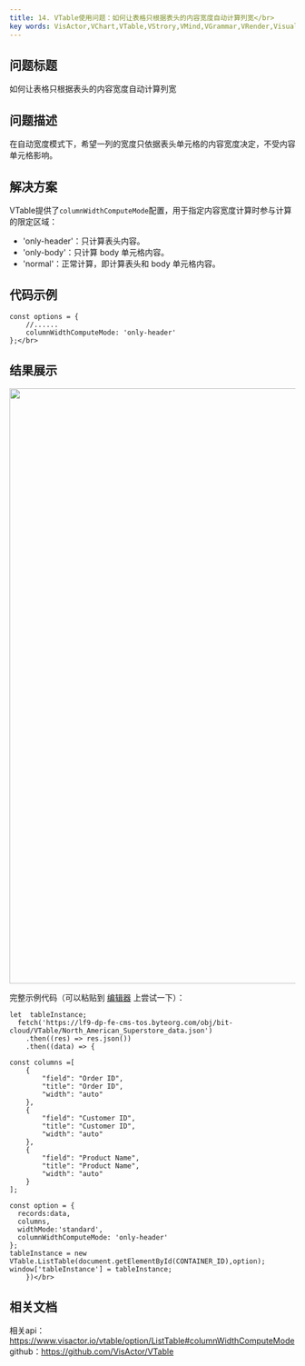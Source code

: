 ```yaml
---
title: 14. VTable使用问题：如何让表格只根据表头的内容宽度自动计算列宽</br>
key words: VisActor,VChart,VTable,VStrory,VMind,VGrammar,VRender,Visualization,Chart,Data,Table,Graph,Gis,LLM
---
```

## 问题标题

如何让表格只根据表头的内容宽度自动计算列宽</br>


## 问题描述

在自动宽度模式下，希望一列的宽度只依据表头单元格的内容宽度决定，不受内容单元格影响。</br>


## 解决方案 

VTable提供了`columnWidthComputeMode`配置，用于指定内容宽度计算时参与计算的限定区域：</br>
*  'only-header'：只计算表头内容。</br>
*  'only-body'：只计算 body 单元格内容。</br>
*  'normal'：正常计算，即计算表头和 body 单元格内容。</br>


## 代码示例  

```
const options = {
    //......
    columnWidthComputeMode: 'only-header'
};</br>
```


## 结果展示 

<img src='https://cdn.jsdelivr.net/gh/xuanhun/articles/visactor/img/A6Z6bMT9XoohBzxnvASck8OInBb.gif' alt='' width='758' height='1048'>

完整示例代码（可以粘贴到 [编辑器](https%3A%2F%2Fwww.visactor.io%2Fvtable%2Fdemo%2Ftable-type%2Flist-table-tree) 上尝试一下）：</br>
```
let  tableInstance;
  fetch('https://lf9-dp-fe-cms-tos.byteorg.com/obj/bit-cloud/VTable/North_American_Superstore_data.json')
    .then((res) => res.json())
    .then((data) => {

const columns =[
    {
        "field": "Order ID",
        "title": "Order ID",
        "width": "auto"
    },
    {
        "field": "Customer ID",
        "title": "Customer ID",
        "width": "auto"
    },
    {
        "field": "Product Name",
        "title": "Product Name",
        "width": "auto"
    }
];

const option = {
  records:data,
  columns,
  widthMode:'standard',
  columnWidthComputeMode: 'only-header'
};
tableInstance = new VTable.ListTable(document.getElementById(CONTAINER_ID),option);
window['tableInstance'] = tableInstance;
    })</br>
```
## 相关文档

相关api：https://www.visactor.io/vtable/option/ListTable#columnWidthComputeMode</br>
github：https://github.com/VisActor/VTable</br>



